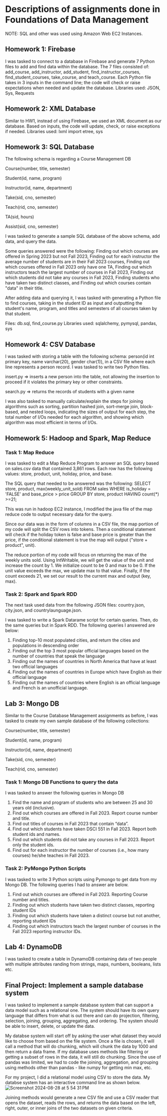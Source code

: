# Descriptions of assignments done in Foundations of Data Management

NOTE: SQL and other was used using Amazon Web EC2 Instances.

## Homework 1: Firebase
I was tasked to connect to a database in Firebase and generate 7 Python files to add and find data within the database. The 7 files consisted of: add_course, add_instructor, add_student, find_instructor_courses, find_student_courses, take_course, and teach_course. Each Python file takes in 3 inputs in the command line; the code will check or raise expectations when needed and update the database.
Libraries used: JSON, Sys, Requests

## Homework 2: XML Database
Similar to HW1, instead of using Firebase, we used an XML document as our database. Based on inputs, the code will update, check, or raise exceptions if needed.
Libraries used: lxml import etree, sys

## Homework 3: SQL Database
The following schema is regarding a Course Management DB

Course(number, title, semester)

Student(id, name, program)

Instructor(id, name, department)

Take(sid, cno, semester)

Teach(rid, cno, semester)

TA(sid, hours)

Assist(sid, cno, semester)

I was tasked to generate a sample SQL database of the above schema, add data, and query the data.

Some queries answered were the following: Finding out which courses are offered in Spring 2023 but not Fall 2023, Finding out for each instructor the average number of students are in their Fall 2023 courses, Finding out which courses offered in Fall 2023 only have one TA, Finding out which instructors teach the largest number of courses in Fall 2023, Finding out which students did not take any courses in Fall 2023, Finding students who have taken two distinct classes, and Finding out which courses contain "data" in their title. 

After adding data and querying it, I was tasked with generating a Python file to find courses, taking in the student ID as input and outputting the student's name, program, and titles and semesters of all courses taken by that student. 

Files: db.sql, find_course.py
Libraries used: sqlalchemy, pymysql, pandas, sys

## Homework 4: CSV Database
I was tasked with storing a table with the following schema: person(id int primary key, name varchar(20), gender char(1)), in a CSV file where each line represents a person record.
I was tasked to write two Python files.

insert.py => inserts a new person into the table, not allowing the insertion to proceed if it violates the primary key or other constraints.

search.py => returns the records of students with a given name 

I was also tasked to manually calculate/explain the steps for joining algorithms such as sorting, partition hashed join, sort-merge join, block-based, and nested loops, indicating the sizes of output for each step, the total number of I/Os needed for each algorithm, and showing which algorithm was most efficient in terms of I/Os.


## Homework 5: Hadoop and Spark, Map Reduce
### Task 1: Map Reduce
I was tasked to edit a Map Reduce Program to answer an SQL query based on sales.csv data that contained 3,861 rows. Each row has the following values: store, product, unit, holiday, price, and base.

The SQL query that needed to be answered was the following: 
SELECT store, product, max(weekly_unit_sold) FROM sales WHERE is_holiday = 'FALSE' and base_price > price GROUP BY store, product HAVING count(*) >=21;

This was run in hadoop EC2 instance, I modified the java file of the map reduce code to output necessary data for the query.

Since our data was in the form of columns in a CSV file, the map portion of my code will split the CSV rows into tokens. Then a conditional statement will check if the holiday token is false and base price is greater than the price, if the conditional statement is true the map will output ("store + product", unit).

The reduce portion of my code will focus on returning the max of the weekly units sold. Using IntWritable, we will get the value of the unit and increase the count by 1. We initialize count to be 0 and max to be 0. If the unit value exceeds the max, we update max to that value. 
Finally, if the count exceeds 21, we set our result to the current max and output (key, max).


### Task 2: Spark and Spark RDD 
The next task used data from the following JSON files: country.json, city.json, and countrylaunguage.json. 

I was tasked to write a Spark Datarame script for certain queries. Then, do the same queries but in Spark RDD. The following queries I answered are below:

1. Finding top-10 most populated cities, and return the cities and populations in descending order
2. Finding out the top 3 most popular official languages based on the number of countries that speak the language
3. Finding out the names of countries in North America that have at least two official languages
4. Finding out the names of countries in Europe which have English as their official language
5. Finding out the names of countries where English is an official language and French is an unofficial language.

## Lab 3: Mongo DB
Similar to the Course Database Management assignments as before, I was tasked to create my own sample database of the following collections:

Course(number, title, semester)

Student(id, name, program)

Instructor(id, name, department)

Take(sid, cno, semester)

Teach(rid, cno, semester)

### Task 1: Mongo DB Functions to query the data
I was tasked to answer the following queries in Mongo DB

1. Find the name and program of students who are between 25 and 30 years old (inclusive).
2. Find out which courses are offered in Fall 2023. Report course number and title.
3. Find out titles of courses in Fall 2023 that contain “data”.
4. Find out which students have taken DSCI 551 in Fall 2023. Report both student ids and names.
5. Find out which students did not take any courses in Fall 2023. Report only the student ids.
6. Find out for each instructor the number of courses (i.e., how many courses) he/she teaches in Fall 2023.


### Task 2: PyMongo Python Scripts
I was tasked to write 3 Python scripts using Pymongo to get data from my Mongo DB. The following queries I had to answer are below.

1. Find out which courses are offered in Fall 2023. Reporting Course number and titles.
2. Finding out which students have taken two distinct classes, reporting student IDs
3. Finding out which students have taken a distinct  course but not another, reporting student IDs
4. Finding out which instructors teach the largest number of courses in the Fall 2023 reporting instructor IDs.


## Lab 4: DynamoDB
I was tasked to create a table in DynamoDB containing data of two people with multiple attributes randing from strings, maps, numbers, booleans, lists etc.


## Final Project: Implement a sample database system
I was tasked to implement a sample database system that can support a data model such as a relational one. The system should have its own query language that differs from what is out there and can do projection, filtering, selection, joining, grouping, aggregating, and ordering. The system should be able to insert, delete, or update the data.

My databse system will start off by asking the user what dataset they would like to choose from based on the file system. Once a file is chosen, it will call a method that will do chunking, which will chunk the data by 1000 and then return a data frame. If my database uses methods like filtering or getting a subset of rows in the data, it will still do chunking.
Since the use of pandas was limited, we had to code the joining, aggregation, and grouping using methods other than pandas - like numpy for getting min max, etc.

For my project, I did a relational model using CSV to store the data. My databse system has an interactive command line as shown below.
![Screenshot 2024-08-28 at 5 54 31 PM](https://github.com/user-attachments/assets/e086aea1-1ded-4152-ae2e-79617e5d25d8)

Joining methods would generate a new CSV file and use a CSV reader that opens the dataset, reads the rows, and returns the data based on the left, right, outer, or inner joins of the two datasets on given criteria. 

